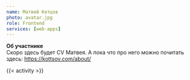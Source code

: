 ```yaml
---
name: Матвей Котцов
photo: avatar.jpg
role: Frontend
services: [web-apps]
---
```


<strong class="accent">Об участнике</strong>  
Скоро здесь будет CV Матвея. А пока что про него можно почитать здесь: https://kottsov.com/about/  


{{< activity >}}
